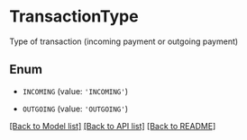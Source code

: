 # TransactionType

Type of transaction (incoming payment or outgoing payment)

## Enum

* `INCOMING` (value: `'INCOMING'`)

* `OUTGOING` (value: `'OUTGOING'`)

[[Back to Model list]](../README.md#documentation-for-models) [[Back to API list]](../README.md#documentation-for-api-endpoints) [[Back to README]](../README.md)


